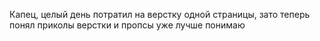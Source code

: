 
Капец, целый день потратил на верстку одной страницы, зато теперь понял приколы верстки и пропсы уже лучше понимаю

